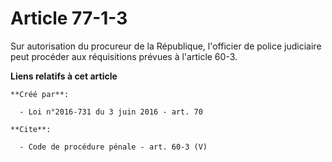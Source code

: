 # Article 77-1-3

Sur autorisation du procureur de la République, l'officier de police judiciaire peut procéder aux réquisitions prévues à
l'article 60-3.

**Liens relatifs à cet article**

	**Créé par**:

	  - Loi n°2016-731 du 3 juin 2016 - art. 70

	**Cite**:

	  - Code de procédure pénale - art. 60-3 (V)
